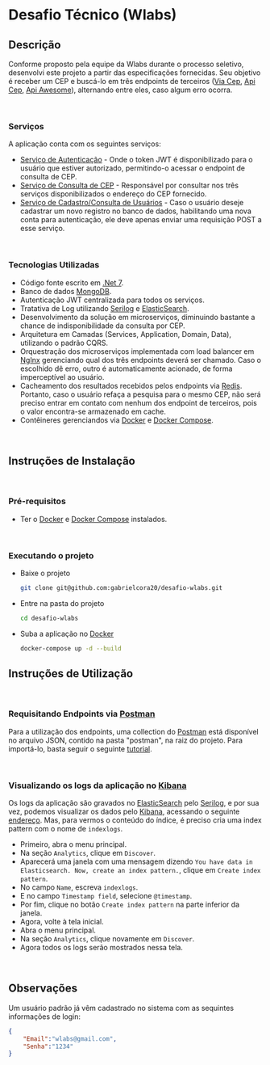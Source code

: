 # Desafio Técnico (Wlabs)
## **Descrição**

Conforme proposto pela equipe da Wlabs durante o processo seletivo, desenvolvi este projeto a partir das especificações fornecidas. Seu objetivo é receber um CEP e buscá-lo em três endpoints de terceiros ([Via Cep](https://viacep.com.br/), [Api Cep](https://apicep.com/api-de-consulta/), [Api Awesome](https://docs.awesomeapi.com.br/api-cep)), alternando entre eles, caso algum erro ocorra. 

<br/>

### Serviços

A aplicação conta com os seguintes serviços:

* [Serviço de Autenticação](http://localhost:8090/login) - Onde o token JWT é disponibilizado para o usuário que estiver autorizado, permitindo-o acessar o endpoint de consulta de CEP.
* [Serviço de Consulta de CEP](http://localhost:8080/localizacao/01006000) - Responsável por consultar nos três serviços disponibilizados o endereço do CEP fornecido.
* [Serviço de Cadastro/Consulta de Usuários](http://localhost:8100/usuario) - Caso o usuário deseje cadastrar um novo registro no banco de dados, habilitando uma nova conta para autenticação, ele deve apenas enviar uma requisição POST a esse serviço.

<br/>

### Tecnologias Utilizadas

* Código fonte escrito em [.Net 7](https://dotnet.microsoft.com/pt-br/download/dotnet/7.0).
* Banco de dados [MongoDB](https://www.mongodb.com/).
* Autenticação JWT centralizada para todos os serviços.
* Tratativa de Log utilizando [Serilog](https://serilog.net/) e [ElasticSearch](https://www.elastic.co/pt/what-is/elasticsearch).
* Desenvolvimento da solução em microserviços, diminuindo bastante a chance de indisponibilidade da consulta por CEP.
* Arquitetura em Camadas (Services, Application, Domain, Data), utilizando o padrão CQRS.
* Orquestração dos microserviços implementada com load balancer em [NgInx](https://docs.nginx.com/nginx/admin-guide/load-balancer/http-load-balancer/) gerenciando qual dos três endpoints deverá ser chamado. Caso o escolhido dê erro, outro é automaticamente acionado, de forma imperceptível ao usuário.
* Cacheamento dos resultados recebidos pelos endpoints via [Redis](https://redis.io/docs/about/). Portanto, caso o usuário refaça a pesquisa para o mesmo CEP, não será preciso entrar em contato com nenhum dos endpoint de terceiros, pois o valor encontra-se armazenado em cache.
* Contêineres gerenciandos via [Docker](https://docs.docker.com/) e [Docker Compose](https://docs.docker.com/compose/).

<br/>

## **Instruções de Instalação**

<br/>

### Pré-requisitos

* Ter o [Docker](https://docs.docker.com/get-docker/) e [Docker Compose](https://docs.docker.com/compose/install/) instalados.

<br/>

### Executando o projeto

* Baixe o projeto
    ```sh
    git clone git@github.com:gabrielcora20/desafio-wlabs.git
    ```
* Entre na pasta do projeto
    ```sh
    cd desafio-wlabs
    ```
* Suba a aplicação no [Docker](https://docs.docker.com/)
    ```sh
    docker-compose up -d --build
    ```

## **Instruções de Utilização**

<br/>

### Requisitando Endpoints via [Postman](https://www.postman.com/downloads/)

Para a utilização dos endpoints, uma collection do [Postman](https://www.postman.com/downloads/) está disponível no arquivo JSON, contido na pasta "postman", na raiz do projeto. Para importá-lo, basta seguir o seguinte [tutorial](https://learning.postman.com/docs/getting-started/importing-and-exporting-data/#importing-data-into-postman).

<br/>

### Visualizando os logs da aplicação no [Kibana](https://www.elastic.co/pt/what-is/kibana)

Os logs da aplicação são gravados no [ElasticSearch](https://www.elastic.co/pt/what-is/elasticsearch) pelo [Serilog](https://serilog.net/), e por sua vez, podemos visualizar os dados pelo [Kibana](https://www.elastic.co/pt/what-is/kibana), acessando o seguinte [endereço](http://localhost:5601/). Mas, para vermos o conteúdo do índice, é preciso cria uma index pattern com o nome de `indexlogs`. 
* Primeiro, abra o menu principal.
* Na seção `Analytics`, clique em `Discover`.
* Aparecerá uma janela com uma mensagem dizendo `You have data in Elasticsearch. Now, create an index pattern.`, clique em `Create index pattern`.
* No campo `Name`, escreva `indexlogs`.
* E no campo `Timestamp field`, selecione `@timestamp`.
* Por fim, clique no botão `Create index pattern` na parte inferior da janela.
* Agora, volte à tela inicial.
* Abra o menu principal.
* Na seção `Analytics`, clique novamente em `Discover`.
* Agora todos os logs serão mostrados nessa tela.

<br/>

## **Observações**
Um usuário padrão já vêm cadastrado no sistema com as sequintes informações de login:

```json
{
    "Email":"wlabs@gmail.com",
    "Senha":"1234"
}
```